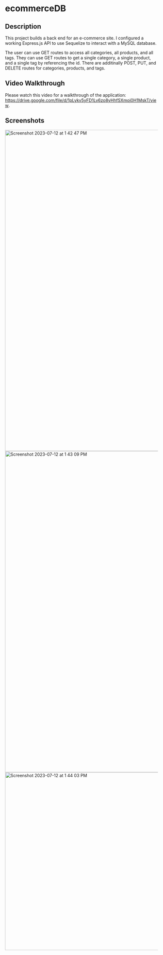 # ecommerceDB

## Description
This project builds a back end for an e-commerce site. I configured a working Express.js API to use Sequelize to interact with a MySQL database.

The user can use GET routes to access all categories, all products, and all tags. They can use GET routes to get a single category, a single product, and a single tag by referencing the id. There are additinally POST, PUT, and DELETE routes for categories, products, and tags.

## Video Walkthrough
Please watch this video for a walkthrough of the application: https://drive.google.com/file/d/1pLykv5yFD1Lv6zo8yHhfSXmoj0H1MskT/view.

## Screenshots
<img width="1058" alt="Screenshot 2023-07-12 at 1 42 47 PM" src="https://github.com/smokhadar/ecommerceDB/assets/127573523/0cea99d0-d458-4f38-bd76-c63bba7e3f8a">
<img width="1058" alt="Screenshot 2023-07-12 at 1 43 09 PM" src="https://github.com/smokhadar/ecommerceDB/assets/127573523/1171e70d-5f1b-4a17-939e-e910f2e254eb">
<img width="586" alt="Screenshot 2023-07-12 at 1 44 03 PM" src="https://github.com/smokhadar/ecommerceDB/assets/127573523/2e9377c1-6c96-4933-b2e0-8b6b82054eb3">
